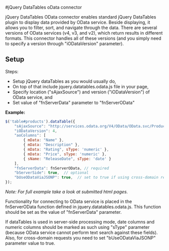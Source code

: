 #jQuery DataTables oData connector

jQuery DataTables OData connector enables standard jQuery DataTables plugin to display data provided by OData service.
Beside displaying, it allows you to filter, sort, and navigate through the data. There are several versions of OData services (v4, v3, and v2), which return results in different formats. This connector 
handles all of these versions (and you simply need to specify a version through "iODataVersion" parameter).

## Setup

Steps:
- Setup jQuery dataTables as you would usually do,
- On top of that include jquery.datatables.odata.js file in your page, 
- Specify location ("sAjaxSource") and version ("iODataVersion") of OData service, and
- Set value of "fnServerData" parameter to "fnServerOData"

**Example:**

```javascript
$('table#products').dataTable({
	"sAjaxSource": "http://services.odata.org/V4/OData/OData.svc/Products",
	"iODataVersion": 4,
	"aoColumns": [
		{ mData: "Name" },
		{ mData: "Description" },
		{ mData: "Rating", sType: 'numeric' },
		{ mData: "Price", sType: 'numeric' },
		{ sName: "ReleaseDate", sType: 'date' }
	],
	"fnServerData": fnServerOData, // required
	"bServerSide": true,  // optional
	"bUseODataViaJSONP": true,	// set to true if using cross-domain requests
});
```

_Note: For full example take a look at submitted html pages._

Functionality for connecting to OData service is placed in the fnServerOData function defined in jquery.datatables.odata.js. This function
should be set as the value of "fnServerData" parameter.

If dataTables is used in server-side processing mode, date columns and numeric columns should be marked as such using "sType" parameter
(because OData service cannot perform text search against these fields). 
Also, for cross-domain requests you need to set	"bUseODataViaJSONP" parameter value to true.